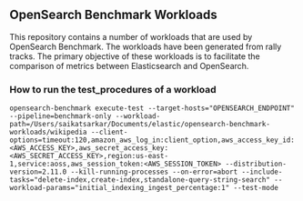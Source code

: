 ## OpenSearch Benchmark Workloads

This repository contains a number of workloads that are used by OpenSearch Benchmark. The workloads have been generated from rally tracks. The primary objective of these workloads is to facilitate the comparison of metrics between Elasticsearch and OpenSearch.

### How to run the test_procedures of a workload

```
opensearch-benchmark execute-test --target-hosts="OPENSEARCH_ENDPOINT" --pipeline=benchmark-only --workload-path=/Users/saikatsarkar/Documents/elastic/opensearch-benchmark-workloads/wikipedia --client-options=timeout:120,amazon_aws_log_in:client_option,aws_access_key_id:<AWS_ACCESS_KEY>,aws_secret_access_key:<AWS_SECRET_ACCESS_KEY>,region:us-east-1,service:aoss,aws_session_token:<AWS_SESSION_TOKEN> --distribution-version=2.11.0 --kill-running-processes --on-error=abort --include-tasks="delete-index,create-index,standalone-query-string-search" --workload-params="initial_indexing_ingest_percentage:1" --test-mode
```
